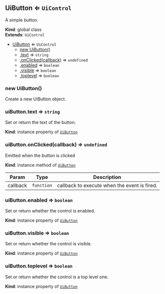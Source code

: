 <a name="UiButton"></a>

## UiButton ⇐ <code>UiControl</code>
A simple button.

**Kind**: global class  
**Extends**: <code>UiControl</code>  

* [UiButton](#UiButton) ⇐ <code>UiControl</code>
    * [new UiButton()](#new_UiButton_new)
    * [.text](#UiButton+text) ⇒ <code>string</code>
    * [.onClicked(callback)](#UiButton+onClicked) ⇒ <code>undefined</code>
    * [.enabled](#) ⇒ <code>boolean</code>
    * [.visible](#) ⇒ <code>boolean</code>
    * [.toplevel](#) ⇒ <code>boolean</code>

<a name="new_UiButton_new"></a>

### new UiButton()
Create a new UiButton object.

<a name="UiButton+text"></a>

### uiButton.text ⇒ <code>string</code>
Set or return the text of the button.

**Kind**: instance property of [<code>UiButton</code>](#UiButton)  
<a name="UiButton+onClicked"></a>

### uiButton.onClicked(callback) ⇒ <code>undefined</code>
Emitted when the button is clicked

**Kind**: instance method of [<code>UiButton</code>](#UiButton)  

| Param | Type | Description |
| --- | --- | --- |
| callback | <code>function</code> | callback to execute when the event is fired. |

<a name=""></a>

### uiButton.enabled ⇒ <code>boolean</code>
Set or return whether the control is enabled.

**Kind**: instance property of [<code>UiButton</code>](#UiButton)  
<a name=""></a>

### uiButton.visible ⇒ <code>boolean</code>
Set or return whether the control is visible.

**Kind**: instance property of [<code>UiButton</code>](#UiButton)  
<a name=""></a>

### uiButton.toplevel ⇒ <code>boolean</code>
Set or return whether the control is a top level one.

**Kind**: instance property of [<code>UiButton</code>](#UiButton)  

